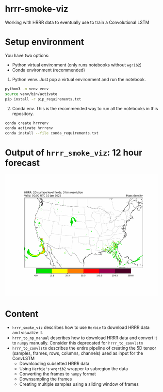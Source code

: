 # hrrr-smoke-viz
Working with HRRR data to eventually use to train a Convolutional LSTM

# Setup environment 
You have two options:
- Python virtual environment (only runs notebooks without `wgrib2`)
- Conda environment (recommended)

1. Python venv. Just pop a virtual environment and run the notebook.

```bash
python3 -m venv venv
source venv/bin/activate
pip install -r pip_requirements.txt
```

2. Conda env. This is the recommended way to run all the notebooks in this repository.

```bash
conda create hrrrenv
conda activate hrrrenv
conda install --file conda_requirements.txt
```
# Output of `hrrr_smoke_viz`: 12 hour forecast
![](images/full_forecast.gif)

# Content
- `hrrr_smoke_viz` describes how to use `Herbie` to download HRRR data and visualize it.
- `hrrr_to_np_manual` describes how to download HRRR data and convert it to `numpy` manually. Consider this deprecated for `hrrr_to_convlstm`
- `hrrr_to_convlstm` describes the entire pipeline of creating the 5D tensor (samples, frames, rows, columns, channels) used as input for the ConvLSTM 
    - Downloading subsetted HRRR data
    - Using `Herbie's` `wrgrib2` wrapper to subregion the data
    - Converting the frames to `numpy` format
    - Downsampling the frames 
    - Creating multiple samples using a sliding window of frames
